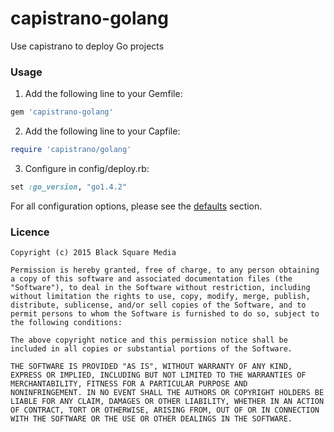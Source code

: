 # capistrano-golang

Use capistrano to deploy Go projects

### Usage

1. Add the following line to your Gemfile:

  ```ruby
  gem 'capistrano-golang'
  ```
2. Add the following line to your Capfile:

  ```ruby
  require 'capistrano/golang'
  ```
3. Configure in config/deploy.rb:

  ```ruby
  set :go_version, "go1.4.2"
  ```

For all configuration options, please see the [defaults](https://github.com/bsm/capistrano-golang/blob/master/lib/capistrano/tasks/golang.rake#L45) section.

### Licence

```
Copyright (c) 2015 Black Square Media

Permission is hereby granted, free of charge, to any person obtaining
a copy of this software and associated documentation files (the
"Software"), to deal in the Software without restriction, including
without limitation the rights to use, copy, modify, merge, publish,
distribute, sublicense, and/or sell copies of the Software, and to
permit persons to whom the Software is furnished to do so, subject to
the following conditions:

The above copyright notice and this permission notice shall be
included in all copies or substantial portions of the Software.

THE SOFTWARE IS PROVIDED "AS IS", WITHOUT WARRANTY OF ANY KIND,
EXPRESS OR IMPLIED, INCLUDING BUT NOT LIMITED TO THE WARRANTIES OF
MERCHANTABILITY, FITNESS FOR A PARTICULAR PURPOSE AND
NONINFRINGEMENT. IN NO EVENT SHALL THE AUTHORS OR COPYRIGHT HOLDERS BE
LIABLE FOR ANY CLAIM, DAMAGES OR OTHER LIABILITY, WHETHER IN AN ACTION
OF CONTRACT, TORT OR OTHERWISE, ARISING FROM, OUT OF OR IN CONNECTION
WITH THE SOFTWARE OR THE USE OR OTHER DEALINGS IN THE SOFTWARE.
```
